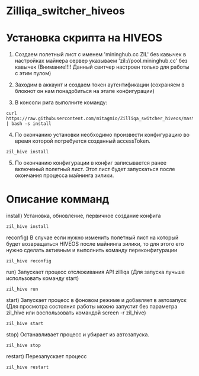 # Zilliqa_switcher_hiveos
# Установка скрипта на HIVEOS
1) Создаем полетный лист с именем 'mininghub.cc ZIL' без кавычек в настройках майнера сервер указываем 'zil://pool.mininghub.cc' без кавычек (Внимание!!!! Данный свитчер настроен только для работы с этим пулом)

2) Заходим в аккаунт и создаем токен аутентификации (сохраняем в блокнот он нам понадобиться на этапе конфигурации)

3) В консоли рига выполните команду:
```
curl https://raw.githubusercontent.com/mitagmio/Zilliqa_switcher_hiveos/master/pool.mininghub.cc/zil_hive_setup | bash -s install
 ```
4) По окончанию установки необходимо произвести конфигурацию во время которой потребуется созданный accessToken.
```
zil_hive install
 ```
5) По окончанию конфигурации в конфиг записывается ранее включеный полетный лист. Этот лист будет запускаться после окончания процесса майнинга зилики.

# Описание комманд
install) Установка, обновление, первичное создание конфига
```
zil_hive install
 ```
reconfig) В случае если нужно изменить полетный лист на который будет возвращаться HIVEOS после майнинга зилики, то для этого его нужно сделать активным и выполнить команду переконфигурации
```
zil_hive reconfig
 ```
 run) Запускает процесс отслеживания API zilliqa (Для запуска лучьше использовать команду start)
```
zil_hive run
 ```
 start) Запускает процесс в фоновом режиме и добавляет в автозапуск (Для просмотра состояния работы можно запустит без параметра zil_hive или воспользовать командой screen -r zil_hive)
```
zil_hive start
 ``` 
 stop) Останавливает процесс и убирает из автозапуска.
 ```
zil_hive stop
 ```
 restart) Перезапускает процесс
 ```
zil_hive restart
 ``` 
